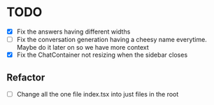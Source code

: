 # TODO

- [x] Fix the answers having different widths
- [ ] Fix the conversation generation having a cheesy name everytime. Maybe do it later on so we have more context
- [x] Fix the ChatContainer not resizing when the sidebar closes

## Refactor

- [ ] Change all the one file index.tsx into just files in the root
